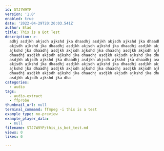 ```yaml
---
id: STJ7W9YP
version: '1.0'
enabled: true
date: '2022-04-29T20:20:03.541Z'
author: Elad
title: This is a Bot Test
description: >-
  adhj asdjkh akjsdh ajkshd jka dhaadhj asdjkh akjsdh ajkshd jka dhaadhj asdjkh
  akjsdh ajkshd jka dhaadhj asdjkh akjsdh ajkshd jka dhaadhj asdjkh akjsdh
  ajkshd jka dhaadhj asdjkh akjsdh ajkshd jka dhaadhj asdjkh akjsdh ajkshd jka
  dhaadhj asdjkh akjsdh ajkshd jka dhaadhj asdjkh akjsdh ajkshd jka dhaadhj
  asdjkh akjsdh ajkshd jka dhaadhj asdjkh akjsdh ajkshd jka dhaadhj asdjkh
  akjsdh ajkshd jka dhaadhj asdjkh akjsdh ajkshd jka dhaadhj asdjkh akjsdh
  ajkshd jka dhaadhj asdjkh akjsdh ajkshd jka dhaadhj asdjkh akjsdh ajkshd jka
  dhaadhj asdjkh akjsdh ajkshd jka dhaadhj asdjkh akjsdh ajkshd jka dhaadhj
  asdjkh akjsdh ajkshd jka dha
categories:
  - audio
tags:
  - audio-extract
  - ffprobe
thumbnail_url: null
terminal_command: ffmpeg -i this is a test
example_type: no-preview
example_player_data:
  - null
filename: STJ7W9YP/this_is_bot_test.md
views: 0
likes: 0

---
```

